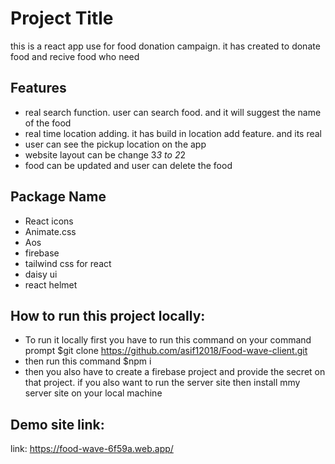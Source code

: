 
# Project Title

this is a react app use for food donation campaign. it has created to donate food and recive food who need




## Features

- real search function. user can search food. and it will suggest the name of the food
- real time location adding. it has build in location add feature. and its real
- user can see the pickup location on the app
- website layout can be change 3*3 to 2*2
- food can be updated and user can delete the food


## Package Name

- React icons
- Animate.css
- Aos
- firebase
- tailwind css for react
- daisy ui
- react helmet

## How to run this project locally:
- To run it locally first you have to run this command on your command prompt $git clone https://github.com/asif12018/Food-wave-client.git
- then run this command $npm i
- then you also have to create a firebase project and provide the secret on that project. if you also want to run the server site then install mmy server site on your local machine








## Demo site link:
link: https://food-wave-6f59a.web.app/

